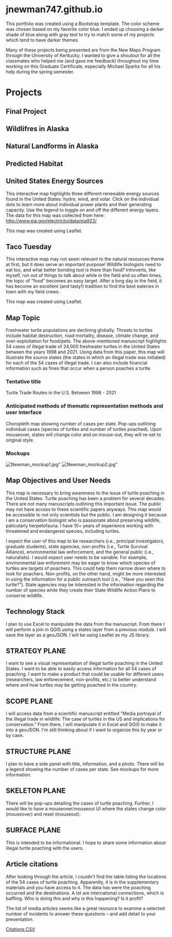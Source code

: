 # jnewman747.github.io

This portfolio was created using a Bootstrap template. The color scheme was chosen based on my favorite color blue. I ended up choosing a darker shade of blue along with gray text to try to match some of my projects which tend to have darker themes.

Many of these projects being presented are from the New Maps Program through the University of Kentucky. I wanted to give a shoutout for all the classmates who helped me (and gave me feedback) throughout my time working on this Graduate Certificate, especially Michael Sparks for all his help during the spring semester.


# Projects

## Final Project

## Wildlifres in Alaska

## Natural Landforms in Alaska

## Predicted Habitat


## United States Energy Sources

This interactive map highlights three different renewable energy sources found in the United States: hydro, wind, and solar. Click on the individual dots to learn more about individual power plants and their generating capacity. Use the legend to toggle on and off the different energy layers. The data for this map was collected from here: http://www.eia.gov/electricity/data/eia923/

This map was created using Leaflet.


## Taco Tuesday

This interactive map may not seem relevant to the natural resources theme at first, but it does serve an important purpose! Wildlife biologists need to eat too, and what better bonding tool is there than food? Introverts, like myself, run out of things to talk about while in the field and so often times, the topic of "food" becomes an easy target. After a long day in the field, it has become an excellent (and tasty!) tradition to find the best eateries in town with my field crews.

This map was created using Leaflet.




## Map Topic

Freshwater turtle populations are declining globally. Threats to turtles include habitat destruction, road mortality, disease, climate change, and over-exploitation for food/pets. The above-mentioned manuscript highlights 54 cases of illegal trade of 24,000 freshwater turtles in the United States between the years 1998 and 2021. Using data from this paper, this map will illustrate the source states (the states in which an illegal trade was initiated) for each of the 54 cases of illegal trade. I can also include financial information such as fines that occur when a person poaches a turtle.

### Tentative title

Turtle Trade Routes in the U.S. Between 1998 - 2021


### Anticipated methods of thematic representation methods and user interface 

Choropleth map showing number of cases per state. Pop-ups outlining individual cases (species of turtles and number of turtles poached). Upon mouseover, states will change color and on mouse-out, they will re-set to original style.

### Mockups

![Newman_mockup1.jpg"](Newman_mockup1.jpg)
![Newman_mockup2.jpg"](Newman_mockup2.jpg)

## Map Objectives and User Needs

This map is necessary to bring awareness to the issue of turtle poaching in the United States. Turtle poaching has been a problem for several decades. There are not many manuscripts outlining this important issue. The public may not have access to these scientific papers anyways. This map would be accessible to not only scientists but the public. I am designing it because I am a conservation biologist who is passionate about preserving wildlife, paticularly herpetofauna. I have 10+ years of experience working with threatened and endangered species, including turtles.


I expect the user of this map to be researchers (i.e., principal investigators, graduate students), state agencies, non-profits (i.e., Turtle Survival Alliance), environmental law enforcement, and the general public (i.e., naturalists). I would expect user needs to be variable. For example, environmental law enforement may be eager to know which species of turtles are targets of poachers. This could help them narrow down where to look for poachers. Non-profits, on the other hand, might be more interested in using the information for a public outreach tool (i.e., "Have you seen this turtle?"). State agencies may be interested in the information regarding the number of species while they create their State Wildlife Action Plans to conserve wildlife.

## Technology Stack

I plan to use Excel to manipulate the data from the manuscript. From there I will perform a join in QGIS using a states layer from a previous module. I will save the layer as a geoJSON. I will be using Leaflet as my JS library.

## STRATEGY PLANE 

I want to see a visual representation of illegal turtle poaching in the United States. I want to be able to easily access information for all 54 cases of poaching. I want to make a product that could be usable for different users (researchers, law enforecement, non-profits, etc.) to better understand where and how turtles may be getting poached in the country.

## SCOPE PLANE

I will access data from a scientific manuscript entitled "Media portrayal of the illegal trade in wildlife: The case of turtles in the US and implications for conservation." From there, I will manipulate it in Excel and QGIS to make it into a geoJSON. I'm still thinking about if I want to organize this by year or by case.


## STRUCTURE PLANE

I plan to have a side panel with title, information, and a photo. There will be a legend showing the number of cases per state. See mockups for more information.


## SKELETON PLANE

 There will be pop-ups detailing the cases of turtle poaching. Further, I would like to have a mouseover/mouseout UI where the states change color (mouseover) and reset (mouseout).


## SURFACE PLANE

This is intended to be informational. I hope to share some information about illegal turtle poaching with the users.

## Article citations

After looking through the article, I couldn't find the table listing the locations of the 54 cases of turtle poaching. Apparently, it is in the supplementary materials and you have access to it. The data has were the poaching occurred and the destinations. A lot are international connections, which is baffling. Who is doing this and why is this happening? Is it profit? 

The list of media articles seems like a great resource to examine a selected number of incidents to answer these questions – and add detail to your presentation.

[Citations CSV](ArcticleCitations.csv)
